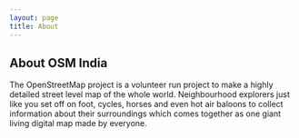 ```yaml
---
layout: page
title: About
---
```

## About OSM India

The OpenStreetMap project is a volunteer run project to make a highly detailed street level map of the whole world. Neighbourhood explorers just like you set off on foot, cycles, horses and even hot air baloons to collect information about their surroundings which comes together as one giant living digital map made by everyone.